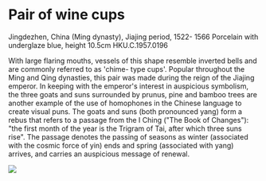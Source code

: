 # Pair of wine cups  

Jingdezhen, China (Ming dynasty), Jiajing period, 1522- 1566 Porcelain with underglaze blue, height  $10.5\mathrm{cm}$  HKU.C.1957.0196  

With large flaring mouths, vessels of this shape resemble inverted bells and are commonly referred to as 'chime- type cups'. Popular throughout the Ming and Qing dynasties, this pair was made during the reign of the Jiajing emperor. In keeping with the emperor's interest in auspicious symbolism, the three goats and suns surrounded by prunus, pine and bamboo trees are another example of the use of homophones in the Chinese language to create visual puns. The goats and suns (both pronounced yang) form a rebus that refers to a passage from the I Ching ("The Book of Changes"): "the first month of the year is the Trigram of Tai, after which three suns rise". The passage denotes the passing of seasons as winter (associated with the cosmic force of yin) ends and spring (associated with yang) arrives, and carries an auspicious message of renewal.

![](https://cdn-mineru.openxlab.org.cn/result/2025-07-27/26ec8c02-599c-4b79-9876-e092d6287e02/b793c82e621a2b4e3f03d5027e964bd01def388f1f5c21a5ecf8abdc707068d5.jpg)
